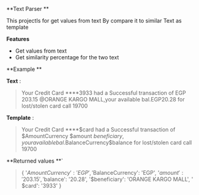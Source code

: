 **Text Parser **

This projectIs for get values from text By compare it to similar Text as template

**Features**

- Get values from text 
- Get similarity percentage for the two text 

**Example **

**Text** :
> 	Your Credit Card ****3933 had a Successful transaction of EGP 203.15 @ORANGE KARGO MALL,your available bal.EGP20.28 for lost/stolen card call 19700

**Template** : 

>	 Your Credit Card ****$card had a Successful transaction of $AmountCurrency $amount $beneficiary ,your available bal.$BalanceCurrency$balance for lost/stolen card call 19700

**Returned values **`

> 	{
	'$AmountCurrency': 'EGP',
	'$BalanceCurrency': 'EGP',
	'$amount': '203.15',
	'$balance': '20.28',
	'$beneficiary': 'ORANGE KARGO MALL', '
	$card': '3933'
	}

